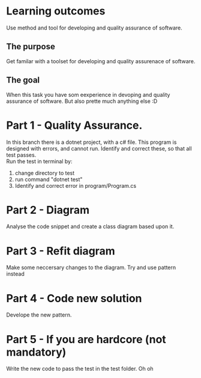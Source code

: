 # Learning outcomes
Use method and tool for developing and quality assurance of software. 

## The purpose
Get familar with a toolset for developing and quality assurenace of software. 

## The goal
When this task you have som eexperience in devoping and quality assurance of software.
But also prette much anything else :D 

# Part 1 - Quality Assurance.
In this branch there is a dotnet project, with a c# file. 
This program is designed with errors, and cannot run. 
Identify and correct these, so that all test passes.  
Run the test in terminal by: 
1) change directory to test
2) run command "dotnet test"
3) Identify and correct error in program/Program.cs



# Part 2 - Diagram
Analyse the code snippet and create a class diagram based upon it. 

# Part 3 - Refit diagram
Make some neccersary changes to the diagram. 
Try and use pattern instead

# Part 4 - Code new solution
Develope the new pattern. 

# Part 5 - If you are hardcore (not mandatory)
Write the new code to pass the test in the test folder. Oh oh

